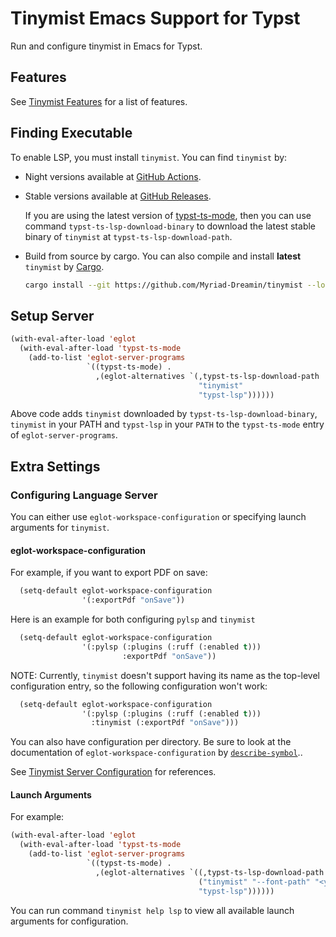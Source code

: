 <!-- This file is generated by scripts/link-docs.mjs from docs/tinymist/frontend/emacs.typ. Do not edit manually. -->
# Tinymist Emacs Support for Typst

Run and configure tinymist in Emacs for Typst.

## Features

See [Tinymist Features](https://github.com/Myriad-Dreamin/tinymist#features) for a list of features.


## Finding Executable

To enable LSP, you must install `tinymist`. You can find `tinymist` by:

- Night versions available at [GitHub Actions](https://github.com/Myriad-Dreamin/tinymist/actions).

- Stable versions available at [GitHub Releases](https://github.com/Myriad-Dreamin/tinymist/releases). 

  If you are using the latest version of
  [typst-ts-mode](https://codeberg.org/meow_king/typst-ts-mode), then
  you can use command `typst-ts-lsp-download-binary` to download the latest
  stable binary of `tinymist` at `typst-ts-lsp-download-path`.

- Build from source by cargo.
  You can also compile and install **latest** `tinymist` by [Cargo](https://www.rust-lang.org/tools/install).

  ```bash
  cargo install --git https://github.com/Myriad-Dreamin/tinymist --locked tinymist
  ```


## Setup Server


```el
(with-eval-after-load 'eglot
  (with-eval-after-load 'typst-ts-mode
    (add-to-list 'eglot-server-programs
                 `((typst-ts-mode) .
                   ,(eglot-alternatives `(,typst-ts-lsp-download-path
                                          "tinymist"
                                          "typst-lsp"))))))
```

Above code adds `tinymist` downloaded by `typst-ts-lsp-download-binary`, `tinymist` in
your PATH and `typst-lsp` in your `PATH` to the `typst-ts-mode` entry of `eglot-server-programs`.


## Extra Settings

### Configuring Language Server


You can either use `eglot-workspace-configuration` or specifying launch
arguments for `tinymist`.

#### eglot-workspace-configuration


For example, if you want to export PDF on save:

```el
  (setq-default eglot-workspace-configuration
                '(:exportPdf "onSave"))
```

Here is an example for both configuring `pylsp` and `tinymist`

```el
  (setq-default eglot-workspace-configuration
                '(:pylsp (:plugins (:ruff (:enabled t)))
                         :exportPdf "onSave"))
```

NOTE: Currently, `tinymist` doesn't support having its name as the top-level
configuration entry, so the following configuration won't work:

```el
  (setq-default eglot-workspace-configuration
                '(:pylsp (:plugins (:ruff (:enabled t)))
                  :tinymist (:exportPdf "onSave")))
```

You can also have configuration per directory. Be sure to look at the
documentation of `eglot-workspace-configuration` by [`describe-symbol`](https://www.gnu.org/software/emacs/manual/html_node/emacs/Name-Help.html)..

See [Tinymist Server Configuration](https://github.com/Myriad-Dreamin/tinymist/tree/main/editors/neovim/Configuration.md)
for references.


#### Launch Arguments

For example:

```el
(with-eval-after-load 'eglot
  (with-eval-after-load 'typst-ts-mode
    (add-to-list 'eglot-server-programs
                 `((typst-ts-mode) .
                   ,(eglot-alternatives `((,typst-ts-lsp-download-path "--font-path" "<your-font-path>")
                                          ("tinymist" "--font-path" "<your-font-path>")
                                          "typst-lsp"))))))
```

You can run command `tinymist help lsp` to view all available launch arguments for
configuration.
